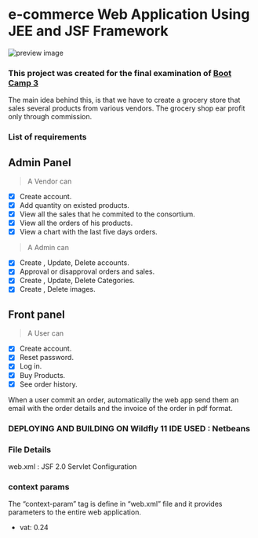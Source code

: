 # e-commerce Web Application Using JEE and JSF Framework
![preview image](https://raw.githubusercontent.com/mixaverros88/java-e-commerce/master/e-commerce.jpg)

### This project was created for the final examination of  [Boot Camp 3](https://www.afdemp.org/%CF%84%CE%BF-coding-bootcamp-3-%CE%BE%CE%B5%CE%BA%CE%AF%CE%BD%CE%B7%CF%83%CE%B5/)

The main idea behind this, is that we have to create a grocery store that sales several products from various vendors.
The grocery shop ear profit only through commission.
### List of requirements

## Admin Panel ##
> A Vendor can
- [x] Create account.
- [x] Add quantity on existed products.
- [x] View all the sales that he commited to the consortium.
- [x] View all the orders of his products.
- [x] View a chart with the last five days orders.

> A Admin can
- [x] Create , Update, Delete accounts.
- [x] Approval or disapproval orders and sales.
- [x] Create , Update, Delete Categories.
- [x] Create , Delete images.

## Front panel ##
> A User can 
- [x] Create account.
- [x] Reset password.
- [x] Log in.
- [x] Buy Products.
- [x] See order history.

When a user commit an order, automatically the web app send them an email with the order details and the invoice of the order in pdf format.

### DEPLOYING AND BUILDING ON Wildfly 11 IDE USED : Netbeans


### File Details ###
web.xml : JSF 2.0 Servlet Configuration 

### context params ###
The “context-param” tag is define in “web.xml” file and it provides parameters to the entire web application.
* vat: 0.24
